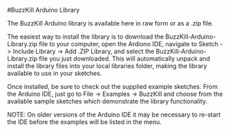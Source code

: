 #BuzzKill Arduino Library

The BuzzKill Arduino library is available here in raw form or as a .zip file.

The easiest way to install the library is to download the BuzzKill-Arduino-Library.zip file to your computer, open the Ardiono IDE, navigate to Sketch -> Include Library -> Add .ZIP Library, and select the BuzzKill-Arduino-Library.zip file you just downloaded. This will automatically unpack and install the library files into your local libraries folder, making the library available to use in your sketches.

Once installed, be sure to check out the supplied example sketches. From the Arduino IDE, just go to File -> Examples -> BuzzKill and choose from the available sample sketches which demonstrate the library functionality.

NOTE: On older versions of the Arduino IDE it may be necessary to re-start the IDE before the examples will be listed in the menu.
